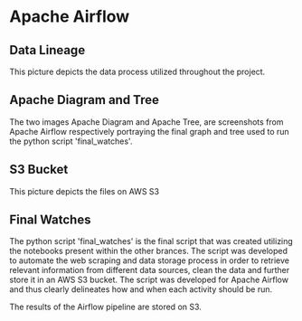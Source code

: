 # Apache Airflow

## Data Lineage 

This picture depicts the data process utilized throughout the project.

## Apache Diagram and Tree

The two images Apache Diagram and Apache Tree, are screenshots from Apache Airflow respectively portraying the final graph and tree used to run the python script 'final_watches'.

## S3 Bucket

This picture depicts the files on AWS S3

## Final Watches

The python script 'final_watches' is the final script that was created utilizing the notebooks present within the other brances. The script was developed to automate the web scraping and data storage process in order to retrieve relevant information from different data sources, clean the data and further store it in an AWS S3 bucket. The script was developed for Apache Airflow and thus clearly delineates how and when each activity should be run. 

The results of the Airflow pipeline are stored on S3. 

